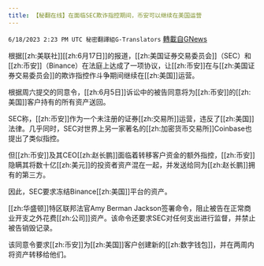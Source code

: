 ```yaml
---
title: 【秘翻在线】在面临SEC欺诈指控期间，币安可以继续在美国运营
---
```

`6/18/2023 2:23 PM UTC 秘密翻譯組G-Translators` [轉載自GNews](https://gnews.org/articles/1391710)

根据[[zh:美联社]][[zh:6月17日]]的报道，[[zh:美国证券交易委员会]]（SEC）和[[zh:币安]]（Binance）在法庭上达成了一项协议，让[[zh:币安]]在与[[zh:美国证券交易委员会]]的欺诈指控作斗争期间继续在[[zh:美国]]运营。

根据周六提交的同意令，[[zh:6月5日]]诉讼中的被告同意将为[[zh:币安]]的[[zh:美国]]客户持有的所有资产送回。

SEC称，[[zh:币安]]作为一个未注册的证券[[zh:交易所]]运营，违反了[[zh:美国]]法律。几乎同时，SEC对世界上另一家著名的[[zh:加密货币交易所]]Coinbase也提出了类似指控。

但[[zh:币安]]及其CEO[[zh:赵长鹏]]面临着转移客户资金的额外指控，[[zh:币安]]隐瞒其将数十亿[[zh:美元]]的投资者资产混在一起，并发送给同为[[zh:赵长鹏]]拥有的第三方。

因此，SEC要求冻结Binance[[zh:美国]]平台的资产。

[[zh:华盛顿]]特区联邦法官Amy Berman Jackson签署命令，阻止被告在正常商业开支之外花费[[zh:公司]]资产。该命令还要求SEC对任何支出进行监督，并禁止被告销毁记录。

该同意令要求[[zh:币安]]为[[zh:美国]]客户创建新的[[zh:数字钱包]]，并在两周内将资产转移给他们。
